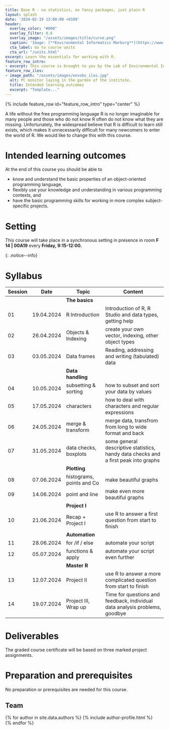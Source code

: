 ```yaml
---
title: Base R - no statistics, no fancy packages, just plain R
layout: splash
date: '2024-02-19 13:00:00 +0100'
header:
  overlay_color: "#000"
  overlay_filter: 0.6
  overlay_image: "/assets/images/title/curve.png"
  caption: 'Image: [**Environmental Informatics Marburg**](https://www.uni-marburg.de/en/fb19/disciplines/physisch/environmentalinformatics)'
  cta_label: Go to course units
  cta_url: "/units.html"
excerpt: Learn the essentials for working with R.
feature_row_intro:
- excerpt: This course is brought to you by the Lab of Environmental Informatics (University of Marburg, Germany) and was funded by the "digLL" initiative of the Hessian Ministry of Higher Education, Research, Science and the Arts.
feature_row_ilos:
- image_path: "/assets/images/envobs_ilos.jpg"
  alt: PC monitor laying in the garden of the institute.
  title: Intended learning outcomes
  excerpt: "Template..."
---
```


{% include feature_row id="feature_row_intro" type="center" %}

A life without the free programming language R is no longer imaginable for many people and those who do not know R often do not know what they are missing.
Unfortunately, the widespread believe that R is difficult to learn still exists,
which makes it unnecessarily difficult for many newcomers to enter the world of R.
We would like to change this with this course.


# Intended learning outcomes
At the end of this course you should be able to
  
* know and understand the basic properties of an object-oriented programming language,
* flexibly use your knowledge and understanding in various programming contexts, and
* have the basic programming skills for working in more complex subject-specific projects.



# Setting

This course will take place in a synchronous setting in presence in room **F 14 | 00A19** every **Friday, 9:15-12:00.** 

{: .notice--info}

<!--
This course will take place in a hybrid setting with a digital classroom and additional students being present in person in the physical classroom (**F 14 | 00A19**).
Details on this synchronous hybrid classroom format will be provided in the first session, which will take place **in presence only on Tuesday 25.10.2022 at 9:15 am**.
The link to the digital classroom of the first session is provided in the [Ilias course environment](https://ilias.uni-marburg.de/goto.php?target=crs_2593121&client_id=UNIMR){:target="_blank"} (only accessible for members of the course who are logged-in into Ilias). 
Please also seriously check and follow the [Information on the Coronavirus](https://www.uni-marburg.de/de/universitaet/administration/sicherheit/coronavirus){:target="_blank"} of the University of Marburg.
-->



# Syllabus


| Session | Date | Topic | Content |
|---------|------|-------|---------|
||| **The basics** |
| 01 | 19.04.2024 | R Introduction               | Introduction of R, R Studio and data types, getting help |
| 02 | 26.04.2024 | Objects & Indexing           | create your own vector, indexing, other object types |
| 03 | 03.05.2024 | Data frames                  | Reading, addressing and writing (tabulated) data |
||| **Data handling** |
| 04 | 10.05.2024 | subsetting & sorting         | how to subset and sort your data by values |
| 05 | 17.05.2024 | characters                   | how to deal with characters and regular expressions |
| 06 | 24.05.2024 | merge & transform            | merge data, transfrom from long to wide format and back |
| 07 | 31.05.2024 | data checks, boxplots        | some general descriptive statistics, handy data checks and a first peak into graphs|
||| **Plotting** |
| 08 | 07.06.2024 | histograms, points and Co    | make beautiful graphs|
| 09 | 14.06.2024 | point and line               | make even more beautiful graphs |
||| **Project I**|
| 10 | 21.06.2024 | Recap + Project I            | use R to answer a first question from start to finish
||| **Automation** |
| 11 | 28.06.2024 | for /if / else               | automate your script |
| 12 | 05.07.2024 | functions & apply            | automate your script even further |
||| **Master R** |
| 13 | 12.07.2024 | Project II                   | use R to answer a more complicated question from start to finish  |
| 14 | 19.07.2024 | Project III, Wrap up         | Time for questions and feedback, individual data analysis problems, goodbye |



# Deliverables

The graded course certificate will be based on three marked project assignments. 


# Preparation and prerequisites

No preparation or prerequisites are needed for this course.



## Team

{% for author in site.data.authors %}
  {% include author-profile.html %}
 <br />
{% endfor %}

